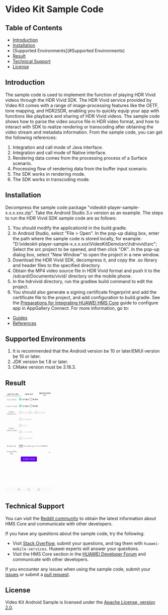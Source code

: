 # Video Kit Sample Code

## Table of Contents
 * [Introduction](#Introduction)
 * [Installation](#Installation)
 * [Supported Environments](#Supported Environments)
 * [Result](#Result)
 * [Technical Support](#Technical-Support)
 * [License](#License)

## Introduction
   The sample code is used to implement the function of playing HDR Vivid videos through the HDR Vivid SDK.
   The HDR Vivid service provided by Video Kit comes with a range of image-processing features like the OETF, tone mapping, and HDR2SDR, enabling you to quickly equip your app with functions like playback and sharing of HDR Vivid videos.
   The sample code shows how to parse the video source file in HDR video format, and how to interact with SDK to realize rendering or transcoding after obtaining the video stream and metadata information.
   From the sample code, you can get the following references:
   1. Integration and call mode of Java interface.
   2. Integration and call mode of Native interface.
   3. Rendering data comes from the processing process of a Surface scenario.
   4. Processing flow of rendering data from the buffer input scenario.
   5. The SDK works in rendering mode.
   6. The SDK works in transcoding mode.

## Installation
   Decompress the sample code package "videokit-player-sample-x.x.x.xxx.zip".
Take the Android Studio 3.x version as an example. The steps to run the HDR Vivid SDK sample code are as follows:

   1. You should modify the applicationId in the build.gradle.
   2. In Android Studio, select "File > Open". In the pop-up dialog box, enter the path where the sample code is stored locally, for example: "D:\videokit-player-sample-x.x.x.xxx\VideoKitDemo\src\hdrvivid\src";
      Select the src project to be opened, and then click "OK". In the pop-up dialog box, select "New Window" to open the project in a new window.
   3. Download the HDR Vivid SDK, decompress it, and copy the .so library and header files to the specified directory.
   4. Obtain the MP4 video source file in HDR Vivid format and push it to the /sdcard/Documents/vivid/ directory on the mobile phone.
   5. In the hdrvivid directory, run the gradlew build command to edit the project.
   6. You should also generate a signing certificate fingerprint and add the certificate file to the project, and add configuration to build.gradle.
      See the [Preparations for Integrating HUAWEI HMS Core](https://developer.huawei.com/consumer/en/codelab/HMSPreparation/index.html) guide to configure app in AppGallery Connect.
      For more information, go to:

- [Guides](https://developer.huawei.com/consumer/en/doc/development/Media-Guides/introduction-0000001050439577?ha_source=hms1)
- [References](https://developer.huawei.com/consumer/en/doc/development/Media-References/video-description-0000001076873506?ha_source=hms1)

## Supported Environments
   1. It is recommended that the Android version be 10 or later/EMUI version be 10 or later.
   2. JDK version be 1.8 or later.
   3. CMake version must be 3.18.3.
## Result
   <img src="hdrvividsdk_result_1.jpg" width = 30% height = 30%>

## Technical Support
You can visit the [Reddit community](https://www.reddit.com/r/HuaweiDevelopers/) to obtain the latest information about HMS Core and communicate with other developers.

If you have any questions about the sample code, try the following:
- Visit [Stack Overflow](https://stackoverflow.com/questions/tagged/huawei-mobile-services?tab=Votes), submit your questions, and tag them with `huawei-mobile-services`. Huawei experts will answer your questions.
- Visit the HMS Core section in the [HUAWEI Developer Forum](https://forums.developer.huawei.com/forumPortal/en/home?fid=0101187876626530001?ha_source=hms1) and communicate with other developers.

If you encounter any issues when using the sample code, submit your [issues](https://github.com/HMS-Core/hms-video-demo-android/issues) or submit a [pull request](https://github.com/HMS-Core/hms-video-demo-android/pulls).

## License
   Video Kit Android Sample is licensed under the [Apache License, version 2.0](http://www.apache.org/licenses/LICENSE-2.0).
